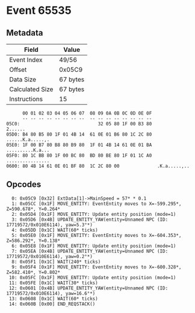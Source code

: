 # Event 65535

## Metadata

| Field           | Value    |
|-----------------|----------|
| Event Index     | 49/56    |
| Offset          | 0x05C9   |
| Data Size       | 67 bytes |
| Calculated Size | 67 bytes |
| Instructions    | 15       |

```
      00 01 02 03 04 05 06 07  08 09 0A 0B 0C 0D 0E 0F
      -- -- -- -- -- -- -- --  -- -- -- -- -- -- -- --
05C0:                             32 05 80 1F 00 B3 80           2......
05D0: B4 80 B5 80 1F 01 4B 14  61 0E 01 B6 80 1C 2C 80  ......K.a.....,.
05E0: 1F 00 B7 80 B8 80 B9 80  1F 01 4B 14 61 0E 01 BA  ..........K.a...
05F0: 80 1C BB 80 1F 00 BC 80  BD 80 BE 80 1F 01 1C A0  ................
0600: 80 4B 14 61 0E 01 BF 80  1C 2C 80 00              .K.a.....,..    
```

## Opcodes

```
  0: 0x05C9 [0x32] ExtData[1]->MainSpeed = 57* * 0.1
  1: 0x05CC [0x1F] MOVE_ENTITY: EventEntity moves to X=-599.295*, Z=590.678*, Y=0.264*
  2: 0x05D4 [0x1F] MOVE_ENTITY: Update entity position (mode=1)
  3: 0x05D6 [0x4B] UPDATE_ENTITY_YAW(entity=Unnamed NPC (ID: 17719572/0x010E6114), yaw=5.3°*)
  4: 0x05DD [0x1C] WAIT(60* ticks)
  5: 0x05E0 [0x1F] MOVE_ENTITY: EventEntity moves to X=-604.353*, Z=586.292*, Y=0.138*
  6: 0x05E8 [0x1F] MOVE_ENTITY: Update entity position (mode=1)
  7: 0x05EA [0x4B] UPDATE_ENTITY_YAW(entity=Unnamed NPC (ID: 17719572/0x010E6114), yaw=0.2°*)
  8: 0x05F1 [0x1C] WAIT(240* ticks)
  9: 0x05F4 [0x1F] MOVE_ENTITY: EventEntity moves to X=-600.328*, Z=582.410*, Y=0.802*
 10: 0x05FC [0x1F] MOVE_ENTITY: Update entity position (mode=1)
 11: 0x05FE [0x1C] WAIT(30* ticks)
 12: 0x0601 [0x4B] UPDATE_ENTITY_YAW(entity=Unnamed NPC (ID: 17719572/0x010E6114), yaw=16.6°*)
 13: 0x0608 [0x1C] WAIT(60* ticks)
 14: 0x060B [0x00] END_REQSTACK()
```
